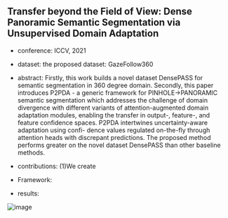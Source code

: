 ## Transfer beyond the Field of View: Dense Panoramic Semantic Segmentation via Unsupervised Domain Adaptation

- conference: ICCV, 2021

- dataset: the proposed dataset: GazeFollow360

- abstract: Firstly, this work builds a novel dataset DensePASS for semantic segmentation in 360 degree domain. Secondly, this paper introduces P2PDA - a generic framework for PINHOLE→PANORAMIC semantic segmentation which addresses the challenge of domain divergence with different variants of attention-augmented domain adaptation modules, enabling the transfer in output-, feature-, and feature confidence spaces. P2PDA intertwines uncertainty-aware adaptation using confi- dence values regulated on-the-fly through attention heads with discrepant predictions. The proposed method performs greater on the novel dataset DensePASS than other baseline methods.

- contributions: 
(1)We create 

- Framework:

- results:

![image](https://github.com/VLISLAB/360-DL-Survey/blob/main/Images/semantic%20Segmentation/P2PDA_result.png)
